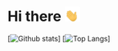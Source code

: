 # Hi there <img src="https://raw.githubusercontent.com/Frekkilt/Frekkilt/main/wave.gif" width="30px">

[![Github stats](https://github-readme-stats.vercel.app/api?username=Frekkilt&show_icons=true&bg_color=0D1117&theme=radical&hide_border=true&count_private=true)]
[![Top Langs](https://github-readme-stats.vercel.app/api/top-langs/?username=Frekkilt&show_icons=true&bg_color=0D1117&theme=radical&hide_border=true&count_private=true)]
